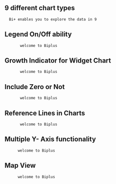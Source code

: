 ## 9 different chart types

      Bi+ enables you to explore the data in 9 

## Legend On/Off ability

           welcome to Biplus  

## Growth Indicator for Widget Chart

           welcome to Biplus

## Include Zero or Not

           welcome to Biplus

## Reference Lines in Charts

           welcome to Biplus

## Multiple Y- Axis functionality

          welcome to Biplus

## Map View

          welcome to Biplus

<!--stackedit_data:
eyJoaXN0b3J5IjpbLTc3Nzk1MDA2NF19
-->